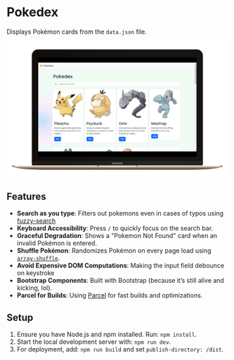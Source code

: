 # Pokedex

Displays Pokémon cards from the `data.json` file.

![image](/ProductDemo.png)

## Features

- **Search as you type**: Filters out pokemons even in cases of typos using [fuzzy-search](https://www.fusejs.io/)
- **Keyboard Accessibility**: Press `/` to quickly focus on the search bar.
- **Graceful Degradation**: Shows a "Pokemon Not Found" card when an invalid Pokémon is entered.
- **Shuffle Pokémon**: Randomizes Pokémon on every page load using [`array-shuffle`](https://www.npmjs.com/package/array-shuffle).
- **Avoid Expensive DOM Computations**: Making the input field debounce on keystroke
- **Bootstrap Components**: Built with Bootstrap (because it’s still alive and kicking, lol).
- **Parcel for Builds**: Using [Parcel](https://parceljs.org/) for fast builds and optimizations.

## Setup

1. Ensure you have Node.js and npm installed. Run: `npm install`.
2. Start the local development server with: `npm run dev`.
3. For deployment, add: `npm run build` and set `publish-directory: /dist`.
